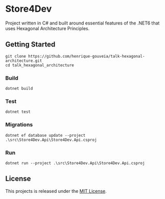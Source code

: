 # Store4Dev

Project written in C# and built around essential features of the .NET6 that uses Hexagonal Architecture Principles.

## Getting Started

    git clone https://github.com/henrique-gouveia/talk-hexagonal-architecture.git
    cd talk_hexagonal_architecture

### Build

    dotnet build

### Test

    dotnet test

### Migrations

    dotnet ef database update --project .\src\Store4Dev.Api\Store4Dev.Api.csproj

### Run

    dotnet run --project .\src\Store4Dev.Api\Store4Dev.Api.csproj

## License

This projects is released under the [MIT License](https://opensource.org/licenses/MIT).

